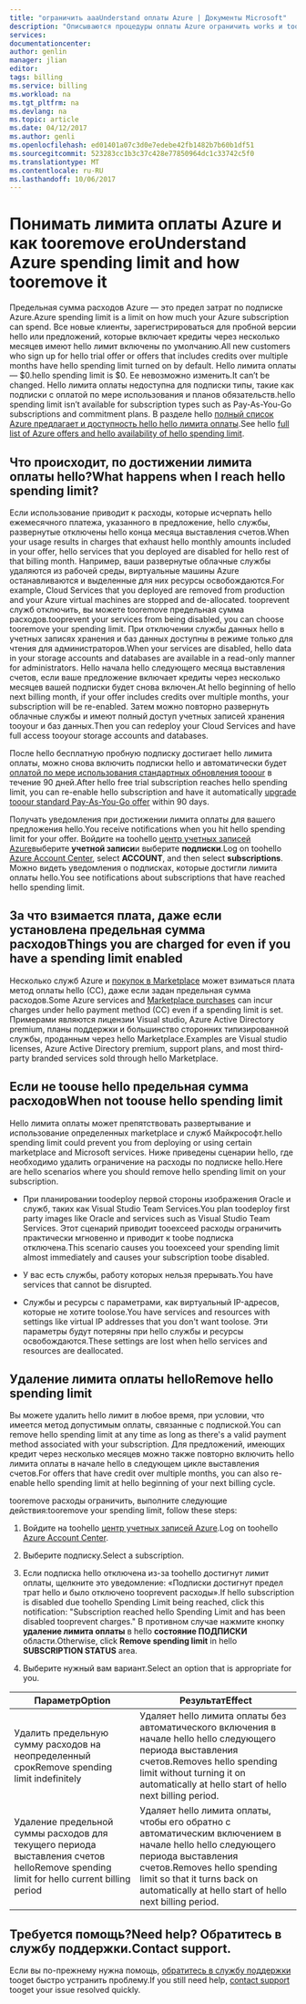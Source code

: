 ```yaml
---
title: "ограничить aaaUnderstand оплаты Azure | Документы Microsoft"
description: "Описываются процедуры оплаты Azure ограничить works и tooremove его"
services: 
documentationcenter: 
author: genlin
manager: jlian
editor: 
tags: billing
ms.service: billing
ms.workload: na
ms.tgt_pltfrm: na
ms.devlang: na
ms.topic: article
ms.date: 04/12/2017
ms.author: genli
ms.openlocfilehash: ed01401a07c3d0e7edebe42fb1482b7b60b1df51
ms.sourcegitcommit: 523283cc1b3c37c428e77850964dc1c33742c5f0
ms.translationtype: MT
ms.contentlocale: ru-RU
ms.lasthandoff: 10/06/2017
---
```

# <a name="understand-azure-spending-limit-and-how-tooremove-it"></a><span data-ttu-id="d0d54-103">Понимать лимита оплаты Azure и как tooremove его</span><span class="sxs-lookup"><span data-stu-id="d0d54-103">Understand Azure spending limit and how tooremove it</span></span>

<span data-ttu-id="d0d54-104">Предельная сумма расходов Azure — это предел затрат по подписке Azure.</span><span class="sxs-lookup"><span data-stu-id="d0d54-104">Azure spending limit is a limit on how much your Azure subscription can spend.</span></span> <span data-ttu-id="d0d54-105">Все новые клиенты, зарегистрироваться для пробной версии hello или предложений, которые включает кредиты через несколько месяцев имеют hello лимит включены по умолчанию.</span><span class="sxs-lookup"><span data-stu-id="d0d54-105">All new customers who sign up for hello trial offer or offers that includes credits over multiple months have hello spending limit turned on by default.</span></span> <span data-ttu-id="d0d54-106">Hello лимита оплаты — $0.</span><span class="sxs-lookup"><span data-stu-id="d0d54-106">hello spending limit is $0.</span></span> <span data-ttu-id="d0d54-107">Ее невозможно изменить.</span><span class="sxs-lookup"><span data-stu-id="d0d54-107">It can’t be changed.</span></span> <span data-ttu-id="d0d54-108">Hello лимита оплаты недоступна для подписки типы, такие как подписки с оплатой по мере использования и планов обязательств.</span><span class="sxs-lookup"><span data-stu-id="d0d54-108">hello spending limit isn’t available for subscription types such as Pay-As-You-Go subscriptions and commitment plans.</span></span> <span data-ttu-id="d0d54-109">В разделе hello [полный список Azure предлагает и доступность hello hello лимита оплаты](https://azure.microsoft.com/support/legal/offer-details/).</span><span class="sxs-lookup"><span data-stu-id="d0d54-109">See hello [full list of Azure offers and hello availability of hello spending limit](https://azure.microsoft.com/support/legal/offer-details/).</span></span>

## <a name="what-happens-when-i-reach-hello-spending-limit"></a><span data-ttu-id="d0d54-110">Что происходит, по достижении лимита оплаты hello?</span><span class="sxs-lookup"><span data-stu-id="d0d54-110">What happens when I reach hello spending limit?</span></span>

<span data-ttu-id="d0d54-111">Если использование приводит к расходы, которые исчерпать hello ежемесячного платежа, указанного в предложение, hello службы, развернутые отключены hello конца месяца выставления счетов.</span><span class="sxs-lookup"><span data-stu-id="d0d54-111">When your usage results in charges that exhaust hello monthly amounts included in your offer, hello services that you deployed are disabled for hello rest of that billing month.</span></span> <span data-ttu-id="d0d54-112">Например, ваши развернутые облачные службы удаляются из рабочей среды, виртуальные машины Azure останавливаются и выделенные для них ресурсы освобождаются.</span><span class="sxs-lookup"><span data-stu-id="d0d54-112">For example, Cloud Services that you deployed are removed from production and your Azure virtual machines are stopped and de-allocated.</span></span> <span data-ttu-id="d0d54-113">tooprevent служб отключить, вы можете tooremove предельная сумма расходов.</span><span class="sxs-lookup"><span data-stu-id="d0d54-113">tooprevent your services from being disabled, you can choose tooremove your spending limit.</span></span> <span data-ttu-id="d0d54-114">При отключении службы данных hello в учетных записях хранения и баз данных доступны в режиме только для чтения для администраторов.</span><span class="sxs-lookup"><span data-stu-id="d0d54-114">When your services are disabled, hello data in your storage accounts and databases are available in a read-only manner for administrators.</span></span> <span data-ttu-id="d0d54-115">Hello начала hello следующего месяца выставления счетов, если ваше предложение включает кредиты через несколько месяцев вашей подписки будет снова включен.</span><span class="sxs-lookup"><span data-stu-id="d0d54-115">At hello beginning of hello next billing month, if your offer includes credits over multiple months, your subscription will be re-enabled.</span></span> <span data-ttu-id="d0d54-116">Затем можно повторно развернуть облачные службы и имеют полный доступ учетных записей хранения tooyour и баз данных.</span><span class="sxs-lookup"><span data-stu-id="d0d54-116">Then you can redeploy your Cloud Services and have full access tooyour storage accounts and databases.</span></span>

<span data-ttu-id="d0d54-117">После hello бесплатную пробную подписку достигает hello лимита оплаты, можно снова включить подписки hello и автоматически будет [оплатой по мере использования стандартных обновления tooour](billing-upgrade-azure-subscription.md) в течение 90 дней.</span><span class="sxs-lookup"><span data-stu-id="d0d54-117">After hello free trial subscription reaches hello spending limit, you can re-enable hello subscription and have it automatically [upgrade tooour standard Pay-As-You-Go offer](billing-upgrade-azure-subscription.md) within 90 days.</span></span>

<span data-ttu-id="d0d54-118">Получать уведомления при достижении лимита оплаты для вашего предложения hello.</span><span class="sxs-lookup"><span data-stu-id="d0d54-118">You receive notifications when you hit hello spending limit for your offer.</span></span> <span data-ttu-id="d0d54-119">Войдите на toohello [центр учетных записей Azure](https://account.windowsazure.com)выберите **учетной записи**и выберите **подписки**.</span><span class="sxs-lookup"><span data-stu-id="d0d54-119">Log on toohello [Azure Account Center](https://account.windowsazure.com), select **ACCOUNT**, and then select **subscriptions**.</span></span> <span data-ttu-id="d0d54-120">Можно видеть уведомления о подписках, которые достигли лимита оплаты hello.</span><span class="sxs-lookup"><span data-stu-id="d0d54-120">You see notifications about subscriptions that have reached hello spending limit.</span></span>

## <a name="things-you-are-charged-for-even-if-you-have-a-spending-limit-enabled"></a><span data-ttu-id="d0d54-121">За что взимается плата, даже если установлена предельная сумма расходов</span><span class="sxs-lookup"><span data-stu-id="d0d54-121">Things you are charged for even if you have a spending limit enabled</span></span>

<span data-ttu-id="d0d54-122">Несколько служб Azure и [покупок в Marketplace](https://azure.microsoft.com/marketplace/) может взиматься плата метод оплаты hello (CC), даже если задан предельная сумма расходов.</span><span class="sxs-lookup"><span data-stu-id="d0d54-122">Some Azure services and [Marketplace purchases](https://azure.microsoft.com/marketplace/) can incur charges under hello payment method (CC) even if a spending limit is set.</span></span> <span data-ttu-id="d0d54-123">Примерами являются лицензии Visual studio, Azure Active Directory premium, планы поддержки и большинство сторонних типизированной службы, проданным через hello Marketplace.</span><span class="sxs-lookup"><span data-stu-id="d0d54-123">Examples are Visual studio licenses, Azure Active Directory premium, support plans, and most third-party branded services sold through hello Marketplace.</span></span>


## <a name="when-not-toouse-hello-spending-limit"></a><span data-ttu-id="d0d54-124">Если не toouse hello предельная сумма расходов</span><span class="sxs-lookup"><span data-stu-id="d0d54-124">When not toouse hello spending limit</span></span>

<span data-ttu-id="d0d54-125">Hello лимита оплаты может препятствовать развертывание и использование определенных marketplace и служб Майкрософт.</span><span class="sxs-lookup"><span data-stu-id="d0d54-125">hello spending limit could prevent you from deploying or using certain marketplace and Microsoft services.</span></span> <span data-ttu-id="d0d54-126">Ниже приведены сценарии hello, где необходимо удалить ограничение на расходы по подписке hello.</span><span class="sxs-lookup"><span data-stu-id="d0d54-126">Here are hello scenarios where you should remove hello spending limit on your subscription.</span></span>

- <span data-ttu-id="d0d54-127">При планировании toodeploy первой стороны изображения Oracle и служб, таких как Visual Studio Team Services.</span><span class="sxs-lookup"><span data-stu-id="d0d54-127">You plan toodeploy first party images like Oracle and services such as Visual Studio Team Services.</span></span> <span data-ttu-id="d0d54-128">Этот сценарий приводит tooexceed расходы ограничить практически мгновенно и приводит к toobe подписка отключена.</span><span class="sxs-lookup"><span data-stu-id="d0d54-128">This scenario causes you tooexceed your spending limit almost immediately and causes your subscription toobe disabled.</span></span>

- <span data-ttu-id="d0d54-129">У вас есть службы, работу которых нельзя прерывать.</span><span class="sxs-lookup"><span data-stu-id="d0d54-129">You have services that cannot be disrupted.</span></span>

- <span data-ttu-id="d0d54-130">Службы и ресурсы с параметрами, как виртуальный IP-адресов, которые не хотите toolose.</span><span class="sxs-lookup"><span data-stu-id="d0d54-130">You have services and resources with settings like virtual IP addresses that you don't want toolose.</span></span> <span data-ttu-id="d0d54-131">Эти параметры будут потеряны при hello службы и ресурсы освобождаются.</span><span class="sxs-lookup"><span data-stu-id="d0d54-131">These settings are lost when hello services and resources are deallocated.</span></span>


## <a name="remove-hello-spending-limit"></a><span data-ttu-id="d0d54-132">Удаление лимита оплаты hello</span><span class="sxs-lookup"><span data-stu-id="d0d54-132">Remove hello spending limit</span></span>

<span data-ttu-id="d0d54-133">Вы можете удалить hello лимит в любое время, при условии, что имеется метод допустимым оплаты, связанные с подпиской.</span><span class="sxs-lookup"><span data-stu-id="d0d54-133">You can remove hello spending limit at any time as long as there's a valid payment method associated with your subscription.</span></span> <span data-ttu-id="d0d54-134">Для предложений, имеющих кредит через несколько месяцев можно также повторно включить hello лимита оплаты в начале hello в следующем цикле выставления счетов.</span><span class="sxs-lookup"><span data-stu-id="d0d54-134">For offers that have credit over multiple months, you can also re-enable hello spending limit at hello beginning of your next billing cycle.</span></span>

<span data-ttu-id="d0d54-135">tooremove расходы ограничить, выполните следующие действия:</span><span class="sxs-lookup"><span data-stu-id="d0d54-135">tooremove your spending limit, follow these steps:</span></span>

1. <span data-ttu-id="d0d54-136">Войдите на toohello [центр учетных записей Azure](https://account.windowsazure.com).</span><span class="sxs-lookup"><span data-stu-id="d0d54-136">Log on toohello [Azure Account Center](https://account.windowsazure.com).</span></span>

2. <span data-ttu-id="d0d54-137">Выберите подписку.</span><span class="sxs-lookup"><span data-stu-id="d0d54-137">Select a subscription.</span></span>

3. <span data-ttu-id="d0d54-138">Если подписка hello отключена из-за toohello достигнут лимит оплаты, щелкните это уведомление: «Подписки достигнут предел трат hello и было отключено tooprevent расходы».</span><span class="sxs-lookup"><span data-stu-id="d0d54-138">If hello subscription is disabled due toohello Spending Limit being reached, click this notification: "Subscription reached hello Spending Limit and has been disabled tooprevent charges."</span></span> <span data-ttu-id="d0d54-139">В противном случае нажмите кнопку **удаление лимита оплаты** в hello **состояние ПОДПИСКИ** области.</span><span class="sxs-lookup"><span data-stu-id="d0d54-139">Otherwise, click **Remove spending limit** in hello **SUBSCRIPTION STATUS** area.</span></span>

4. <span data-ttu-id="d0d54-140">Выберите нужный вам вариант.</span><span class="sxs-lookup"><span data-stu-id="d0d54-140">Select an option that is appropriate for you.</span></span>

|<span data-ttu-id="d0d54-141">Параметр</span><span class="sxs-lookup"><span data-stu-id="d0d54-141">Option</span></span>|<span data-ttu-id="d0d54-142">Результат</span><span class="sxs-lookup"><span data-stu-id="d0d54-142">Effect</span></span>|
|-------|-----|
|<span data-ttu-id="d0d54-143">Удалить предельную сумму расходов на неопределенный срок</span><span class="sxs-lookup"><span data-stu-id="d0d54-143">Remove spending limit indefinitely</span></span>|<span data-ttu-id="d0d54-144">Удаляет hello лимита оплаты без автоматического включения в начале hello hello следующего периода выставления счетов.</span><span class="sxs-lookup"><span data-stu-id="d0d54-144">Removes hello spending limit without turning it on automatically at hello start of hello next billing period.</span></span>|
|<span data-ttu-id="d0d54-145">Удаление предельной суммы расходов для текущего периода выставления счетов hello</span><span class="sxs-lookup"><span data-stu-id="d0d54-145">Remove spending limit for hello current billing period</span></span>|<span data-ttu-id="d0d54-146">Удаляет hello лимита оплаты, чтобы его обратно с автоматическим включением в начале hello hello следующего периода выставления счетов.</span><span class="sxs-lookup"><span data-stu-id="d0d54-146">Removes hello spending limit so that it turns back on automatically at hello start of hello next billing period.</span></span>|

## <a name="need-help-contact-support"></a><span data-ttu-id="d0d54-147">Требуется помощь?</span><span class="sxs-lookup"><span data-stu-id="d0d54-147">Need help?</span></span> <span data-ttu-id="d0d54-148">Обратитесь в службу поддержки.</span><span class="sxs-lookup"><span data-stu-id="d0d54-148">Contact support.</span></span>
<span data-ttu-id="d0d54-149">Если вы по-прежнему нужна помощь, [обратитесь в службу поддержки](https://portal.azure.com/?#blade/Microsoft_Azure_Support/HelpAndSupportBlade) tooget быстро устранить проблему.</span><span class="sxs-lookup"><span data-stu-id="d0d54-149">If you still need help, [contact support](https://portal.azure.com/?#blade/Microsoft_Azure_Support/HelpAndSupportBlade) tooget your issue resolved quickly.</span></span>
